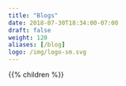 ```yaml
---
title: "Blogs"
date: 2018-07-30T18:34:00-07:00
draft: false
weight: 120
aliases: [/blog]
logo: /img/logo-sm.svg
---
```


{{% children %}}
